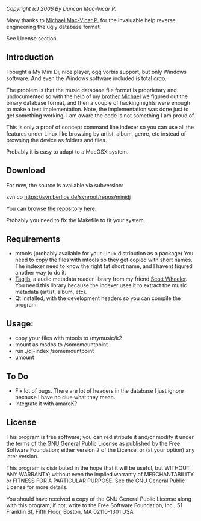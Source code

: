 
_Copyright (c) 2006 By Duncan Mac-Vicar P._

Many thanks to  [Michael Mac-Vicar P.][2] for the invaluable help reverse engineering the ugly database format.

See License section.

## Introduction ##

I bought a My Mini Dj, nice player, ogg vorbis support, but only Windows software. And even the Windows software included is total *crap*.

The problem is that the music database file format is proprietary and undocumented so with the help of my [brother Michael][2] we figured out the binary database format, and then a couple of hacking nights were enough to make a test implementation. Note, the implementation was done just to get something working, I am aware the code is not something I am proud of.

This is only a proof of concept command line indexer so you can use all the features under Linux like browsing by artist, album, genre, etc instead of browsing the device as folders and files.

Probably it is easy to adapt to a MacOSX system.

## Download

For now, the source is available via subversion:

svn co https://svn.berlios.de/svnroot/repos/minidj

You can [browse the repository here.][3]

Probably you need to fix the Makefile to fit your system.

## Requirements

  * mtools (probably available for your Linux distribution as a package) You need to copy the files with mtools so they get copied with short names. The indexer need to know the right fat short name, and I havent figured another way to do it.
  * [Taglib][4], a audio metadata reader library from my friend [Scott Wheeler][5]. You need this library because the indexer uses it to extract the music metadata (artist, album, etc).
  * Qt installed, with the development headers so you can compile the program.

## Usage:

  * copy your files with mtools to /mymusic/k2
  * mount as msdos to /somemountpoint
  * run ./dj-index /somemountpoint
  * umount

## To Do

  * Fix lot of bugs. There are lot of headers in the database I just ignore because I have no clue what they mean.
  * Integrate it with amaroK?

## License

This program is free software; you can redistribute it and/or modify it under the terms of the GNU General Public License as published by the Free Software Foundation; either version 2 of the License, or (at your option) any later version.

This program is distributed in the hope that it will be useful, but WITHOUT ANY WARRANTY; without even the implied warranty of MERCHANTABILITY or FITNESS FOR A PARTICULAR PURPOSE. See the GNU General Public License for more details.

You should have received a copy of the GNU General Public License along with this program; if not, write to the Free Software Foundation, Inc., 51 Franklin St, Fifth Floor, Boston, MA 02110-1301 USA

   [1]: http://img59.imageshack.us/img59/391/83090017fp.jpg
   [2]: http://michael.mac-vicar.com
   [3]: http://svn.berlios.de/wsvn/minidj
   [4]: http://developer.kde.org/~wheeler/taglib.html
   [5]: http://developer.kde.org/~wheeler

